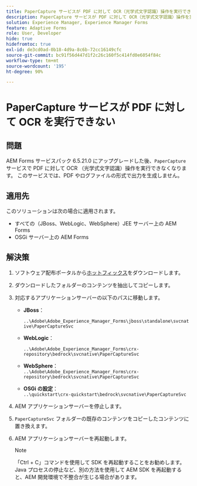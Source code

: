 ```yaml
---
title: PaperCapture サービスが PDF に対して OCR（光学式文字認識）操作を実行できない場合の問題を解決するトラブルシューティング記事。
description: PaperCapture サービスが PDF に対して OCR（光学式文字認識）操作を実行できない問題を解決する手順について説明します。
solution: Experience Manager, Experience Manager Forms
feature: Adaptive Forms
role: User, Developer
hide: true
hidefromtoc: true
exl-id: de3cd0ad-0b18-4d9a-8c6b-72cc16149cfc
source-git-commit: bc91f56d447d1f2c26c160f5c414fd0e6054f84c
workflow-type: tm+mt
source-wordcount: '195'
ht-degree: 90%

---
```


# PaperCapture サービスが PDF に対して OCR を実行できない

## 問題

AEM Forms サービスパック 6.5.21.0 にアップグレードした後、`PaperCapture` サービスで PDF に対して OCR （光学式文字認識）操作を実行できなくなります。 このサービスでは、PDF やログファイルの形式で出力を生成しません。

## 適用先

このソリューションは次の場合に適用されます。
* すべての（JBoss、WebLogic、WebSphere）JEE サーバー上の AEM Forms
* OSGi サーバー上の AEM Forms

## 解決策

1. ソフトウェア配布ポータルから[ホットフィックス](https://nam04.safelinks.protection.outlook.com/?url=https%3A%2F%2Fexperience.adobe.com%2F%23%2Fdownloads%2Fcontent%2Fsoftware-distribution%2Fen%2Faem.html%3Fpackage%3D%2Fcontent%2Fsoftware-distribution%2Fen%2Fdetails.html%2Fcontent%2Fdam%2Faem%2Fpublic%2Fadobe%2Fpackages%2Fcq650%2Fhotfix%2FPaperCaptureSvc.zip&amp;data=05%7C02%7Cruchitas%40adobe.com%7Cf50f80aab6994875271a08dc91f2f137%7Cfa7b1b5a7b34438794aed2c178decee1%7C0%7C0%7C638545719814675925%7CUnknown%7CTWFpbGZsb3d8eyJWIjoiMC4wLjAwMDAiLCJQIjoiV2luMzIiLCJBTiI6Ik1haWwiLCJXVCI6Mn0%3D%7C0%7C%7C%7C&amp;sdata=9pTrMfiMD%2B5kQezxsZwTdOmaaktxURR99d7f6wHr%2FWQ%3D&amp;reserved=0)をダウンロードします。
1. ダウンロードしたフォルダーのコンテンツを抽出してコピーします。
1. 対応するアプリケーションサーバーの以下のパスに移動します。
   * **JBoss**：

     `..\Adobe\Adobe_Experience_Manager_Forms\jboss\standalone\svcnative\PaperCaptureSvc`
   * **WebLogic**：

     `..\Adobe\Adobe_Experience_Manager_Forms\crx-repository\bedrock\svcnative\PaperCaptureSvc`
   * **WebSphere**：\
     `..\Adobe\Adobe_Experience_Manager_Forms\crx-repository\bedrock\svcnative\PaperCaptureSvc`
   * **OSGi の設定**：\
     `..\quickstart\crx-quickstart\bedrock\svcnative\PaperCaptureSvc`
1. AEM アプリケーションサーバーを停止します。
1. `PaperCaptureSvc` フォルダーの既存のコンテンツをコピーしたコンテンツに置き換えます。
1. AEM アプリケーションサーバーを再起動します。

   >[!NOTE]
   >
   > 「Ctrl + C」コマンドを使用して SDK を再起動することをお勧めします。Java プロセスの停止など、別の方法を使用して AEM SDK を再起動すると、AEM 開発環境で不整合が生じる場合があります。
